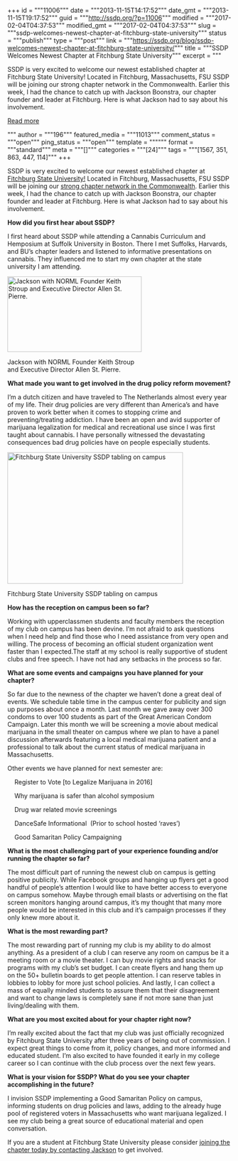 +++
id = """11006"""
date = """2013-11-15T14:17:52"""
date_gmt = """2013-11-15T19:17:52"""
guid = """http://ssdp.org/?p=11006"""
modified = """2017-02-04T04:37:53"""
modified_gmt = """2017-02-04T04:37:53"""
slug = """ssdp-welcomes-newest-chapter-at-fitchburg-state-university"""
status = """publish"""
type = """post"""
link = """https://ssdp.org/blog/ssdp-welcomes-newest-chapter-at-fitchburg-state-university/"""
title = """SSDP Welcomes Newest Chapter at Fitchburg State University"""
excerpt = """<p>SSDP is very excited to welcome our newest established chapter at Fitchburg State University! Located in Fitchburg, Massachusetts, FSU SSDP will be joining our strong chapter network in the Commonwealth. Earlier this week, I had the chance to catch up with Jackson Boonstra, our chapter founder and leader at Fitchburg. Here is what Jackson had to say about his involvement.</p>
<div class="h10"></div>
<p><a class="more-link2 flat" href="https://ssdp.org/blog/ssdp-welcomes-newest-chapter-at-fitchburg-state-university/">Read more</a></p>
"""
author = """196"""
featured_media = """11013"""
comment_status = """open"""
ping_status = """open"""
template = """"""
format = """standard"""
meta = """[]"""
categories = """[24]"""
tags = """[1567, 351, 863, 447, 114]"""
+++
<p dir="ltr">SSDP is very excited to welcome our newest established chapter at <a href="http://ssdp.org/chapters/northeast/massachusetts/fitchburg-state-university/">Fitchburg State University!</a> Located in Fitchburg, Massachusetts, FSU SSDP will be joining our <a href="http://ssdp.org/chapters/northeast/massachusetts/">strong chapter network in the Commonwealth</a>. Earlier this week, I had the chance to catch up with Jackson Boonstra, our chapter founder and leader at Fitchburg. Here is what Jackson had to say about his involvement.</p>

<p dir="ltr" id="docs-internal-guid-28e9f668-5d1e-2279-736f-399bf2bc0a36"><strong>How did you first hear about SSDP?</strong></p>

<p dir="ltr">I first heard about SSDP while attending a Cannabis Curriculum and Hemposium at Suffolk University in Boston. There I met Suffolks, Harvards, and BU’s chapter leaders and listened to informative presentations on cannabis. They influenced me to start my own chapter at the state university I am attending.</p>





<div id="attachment_11009" style="width: 312px" class="wp-caption alignleft"><a href="/assets/2013/11/298613_2378874954350_531478639_n.jpg"><img class=" wp-image-11009  " alt="Jackson with NORML Founder Keith Stroup and Executive Director Allen St. Pierre. " src="http://ssdp.org/assets/2013/11/298613_2378874954350_531478639_n.jpg" width="302" height="170" /></a><p class="wp-caption-text">Jackson with NORML Founder Keith Stroup and Executive Director Allen St. Pierre.</p></div>

<p dir="ltr"><strong>What made you want to get involved in the drug policy reform movement?</strong></p>

<p dir="ltr">I’m a dutch citizen and have traveled to The Netherlands almost every year of my life. Their drug policies are very different than America’s and have proven to work better when it comes to stopping crime and preventing/treating addiction. I have been an open and avid supporter of marijuana legalization for medical and recreational use since I was first taught about cannabis. I have personally witnessed the devastating consequences bad drug policies have on people especially students.</p>





<div id="attachment_11008" style="width: 405px" class="wp-caption alignright"><a href="/assets/2013/11/Table-Picture.jpg"><img class="wp-image-11008 " alt="Fitchburg State University SSDP tabling on campus" src="http://ssdp.org/assets/2013/11/Table-Picture-1024x768.jpg" width="395" height="296" /></a><p class="wp-caption-text">Fitchburg State University SSDP tabling on campus</p></div>

<p dir="ltr"><strong>How has the reception on campus been so far?</strong></p>

<p dir="ltr">Working with upperclassmen students and faculty members the reception of my club on campus has been devine. I’m not afraid to ask questions when I need help and find those who I need assistance from very open and willing. The process of becoming an official student organization went faster than I expected.The staff at my school is really supportive of student clubs and free speech. I have not had any setbacks in the process so far.</p>

<p dir="ltr"><strong>What are some events and campaigns you have planned for your chapter?</strong></p>

<p dir="ltr">So far due to the newness of the chapter we haven&#8217;t done a great deal of events. We schedule table time in the campus center for publicity and sign up purposes about once a month. Last month we gave away over 300 condoms to over 100 students as part of the Great American Condom Campaign. Later this month we will be screening a movie about medical marijuana in the small theater on campus where we plan to have a panel discussion afterwards featuring a local medical marijuana patient and a professional to talk about the current status of medical marijuana in Massachusetts.</p>

<p dir="ltr">Other events we have planned for next semester are:</p>

<p dir="ltr">    Register to Vote [to Legalize Marijuana in 2016]</p>

<p dir="ltr">    Why marijuana is safer than alcohol symposium</p>

<p dir="ltr">    Drug war related movie screenings</p>

<p dir="ltr">    DanceSafe Informational  (Prior to school hosted ‘raves’)</p>

<p dir="ltr">    Good Samaritan Policy Campaigning</p>

<p dir="ltr"><strong>What is the most challenging part of your experience founding and/or running the chapter so far?</strong></p>

<p dir="ltr">The most difficult part of running the newest club on campus is getting positive publicity. While Facebook groups and hanging up flyers get a good handful of people’s attention I would like to have better access to everyone on campus somehow. Maybe through email blasts or advertising on the flat screen monitors hanging around campus, it’s my thought that many more people would be interested in this club and it’s campaign processes if they only knew more about it.</p>

<p dir="ltr"><strong>What is the most rewarding part?</strong></p>

<p dir="ltr">The most rewarding part of running my club is my ability to do almost anything. As a president of a club I can reserve any room on campus be it a meeting room or a movie theater. I can buy movie rights and snacks for programs with my club’s set budget. I can create flyers and hang them up on the 50+ bulletin boards to get people attention. I can reserve tables in lobbies to lobby for more just school policies. And lastly, I can collect a mass of equally minded students to assure them that their disagreement and want to change laws is completely sane if not more sane than just living/dealing with them.</p>

<p dir="ltr"><strong>What are you most excited about for your chapter right now?</strong></p>

<p dir="ltr">I’m really excited about the fact that my club was just officially recognized by Fitchburg State University after three years of being out of commission. I expect great things to come from it, policy changes, and more informed and educated student. I’m also excited to have founded it early in my college career so I can continue with the club process over the next few years.</p>

<p dir="ltr"><strong>What is your vision for SSDP? What do you see your chapter accomplishing in the future?</strong></p>

<p dir="ltr">I invision SSDP implementing a Good Samaritan Policy on campus, informing students on drug policies and laws, adding to the already huge pool of registered voters in Massachusetts who want marijuana legalized. I see my club being a great source of educational material and open conversation.</p>

<p dir="ltr">If you are a student at Fitchburg State University please consider <a href="http://ssdp.org/chapters/northeast/massachusetts/fitchburg-state-univeristy/">joining the chapter today by contacting Jackson</a> to get involved.</p>
